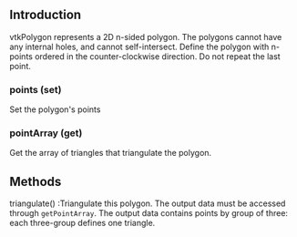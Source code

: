 ## Introduction

vtkPolygon represents a 2D n-sided polygon.
The polygons cannot have any internal holes, and cannot self-intersect.
Define the polygon with n-points ordered in the counter-clockwise direction.
Do not repeat the last point.

### points (set)
Set the polygon's points

### pointArray (get)
Get the array of triangles that triangulate the polygon.

## Methods

triangulate()
:Triangulate this polygon. The output data must be accessed
  through `getPointArray`. The output data contains points
  by group of three: each three-group defines one triangle.
